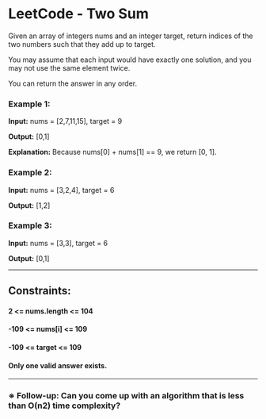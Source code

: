 # LeetCode - Two Sum


Given an array of integers nums and an integer target, return indices of the two numbers such that they add up to target.

You may assume that each input would have exactly one solution, and you may not use the same element twice.

You can return the answer in any order.

 

### Example 1:

**Input:** nums = [2,7,11,15], target = 9

**Output:** [0,1]

**Explanation:** Because nums[0] + nums[1] == 9, we return [0, 1].

### Example 2:

**Input:** nums = [3,2,4], target = 6

**Output:** [1,2]

### Example 3:

**Input:** nums = [3,3], target = 6

**Output:** [0,1]
 
***

## Constraints:

#### 2 <= nums.length <= 104

#### -109 <= nums[i] <= 109

#### -109 <= target <= 109

#### **Only one valid answer exists.**
 
 ***

### ※ Follow-up: Can you come up with an algorithm that is less than O(n2) time complexity?
